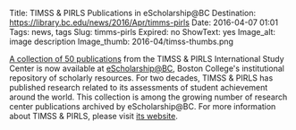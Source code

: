 Title: TIMSS & PIRLS Publications in eScholarship@BC
Destination: https://library.bc.edu/news/2016/Apr/timms-pirls
Date: 2016-04-07 01:01 
Tags: news, tags 
Slug: timms-pirls
Expired: no
ShowText: yes
Image_alt: image description
Image_thumb: 2016-04/timss-thumbs.png

<a href="http://dlib.bc.edu/timss-pirls" target="_blank">A collection of 50 publications</a> from the  TIMSS &amp; PIRLS International Study Center is now available at <a href="http://escholarship.bc.edu/" target="_blank">eScholarship@BC</a>,  Boston College's institutional repository of scholarly resources. For two  decades, TIMSS &amp; PIRLS has published research related to its assessments of  student achievement around the world. This collection is among the growing  number of research center publications archived by eScholarship@BC. For more  information about TIMSS &amp; PIRLS, please visit <a href="http://timssandpirls.bc.edu/" target="_blank">its  website</a>.

<!-- USEFUL CUT AND PASTE STUFF.

<img src="/theme/img/news/201X-XX/XXXX.png" alt="words" class="float_left">

<img src="/theme/img/news/201X-XX/XXXX.png" alt="words" class="float_right">

<a href="#" target="_blank">

-->